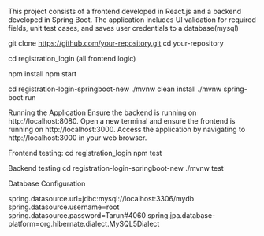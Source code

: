 This project consists of a frontend developed in React.js and a backend developed in Spring Boot. The application includes UI validation for required fields, unit test cases, and saves user credentials to a database(mysql)


git clone https://github.com/your-repository.git
cd your-repository


cd registration_login     (all frontend logic)

npm install
npm start



cd registration-login-springboot-new
./mvnw clean install
./mvnw spring-boot:run



Running the Application
Ensure the backend is running on http://localhost:8080.
Open a new terminal and ensure the frontend is running on http://localhost:3000.
Access the application by navigating to http://localhost:3000 in your web browser.




Frontend testing:
cd registration_login
npm test


Backend testing
cd registration-login-springboot-new
./mvnw test



Database Configuration

spring.datasource.url=jdbc:mysql://localhost:3306/mydb
spring.datasource.username=root
spring.datasource.password=Tarun#4060
spring.jpa.database-platform=org.hibernate.dialect.MySQL5Dialect





